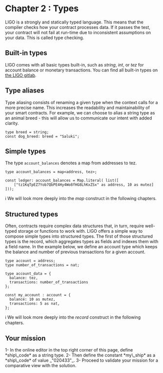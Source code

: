# Chapter 2 : Types

<dialog character="mechanics">Welcome onboard, Captain. I'm the ship's mechanic. The first thing we need to do before departing is to define your ship's parameters. Go ahead!</dialog>

LIGO is a strongly and statically typed language. This means that the compiler checks how your contract processes data. If it passes the test, your contract will not fail at run-time due to inconsistent assumptions on your data. This is called type checking.

## Built-in types

LIGO comes with all basic types built-in, such as _string_, _int_, or _tez_ for account balance or monetary transactions. You can find all built-in types on <a href="https://gitlab.com/ligolang/ligo/-/blob/dev/src/environment/environment.ml" target="_blank">the LIGO gitlab</a>.

## Type aliases

Type aliasing consists of renaming a given type when the context calls for a more precise name. This increases the readability and maintainability of your smart contracts. For example, we can choose to alias a string type as an animal breed - this will allow us to communicate our intent with added clarity.

```
type breed = string;
const dog_breed: breed = "Saluki";
```

## Simple types

The type `account_balances` denotes a map from addresses to tez.

```
type account_balances = map<address, tez>;

const ledger: account_balances = Map.literal( list([
    ["tz1KqTpEZ7Yob7QbPE4Hy4Wo8fHG8LhKxZSx" as address, 10 as mutez]
]));
```

ℹ️  We will look more deeply into the _map_ construct in the following chapters.

## Structured types

Often, contracts require complex data structures that, in turn, require well-typed storage or functions to work with. LIGO offers a simple way to compose simple types into structured types.
The first of those structured types is the record, which aggregates types as fields and indexes them with a field name. In the example below, we define an account type which keeps the balance and number of previous transactions for a given account.

```
type account = address;
type number_of_transactions = nat;

type account_data = {
  balance: tez,
  transactions: number_of_transactions
};

const my_account : account = {
  balance: 10 as mutez,
  transactions: 5 as nat,
};
```

ℹ️  We will look more deeply into the _record_ construct in the following chapters.

## Your mission

<!-- prettier-ignore -->1- In the online editor in the top right corner of this page, define *ship\_code* as a string type.

<!-- prettier-ignore -->2- Then define the constant *my\_ship* as a *ship\_code* of value _"020433"_.

<!-- prettier-ignore -->3- Proceed to validate your mission for a comparative view with the solution.
